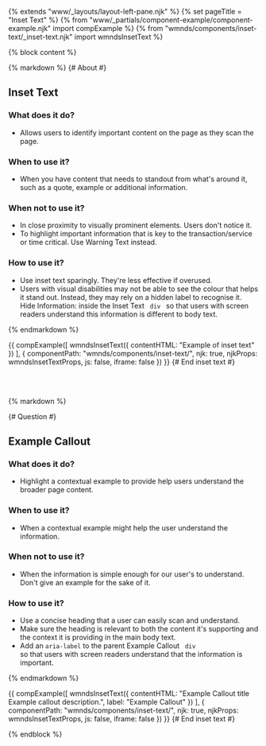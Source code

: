 {% extends "www/_layouts/layout-left-pane.njk" %}
{% set pageTitle = "Inset Text" %}
{% from "www/_partials/component-example/component-example.njk" import compExample %}
{% from "wmnds/components/inset-text/_inset-text.njk" import wmndsInsetText %}

{% block content %}

{% markdown %}
{# About #}

## Inset Text

### What does it do?

- Allows users to identify important content on the page as they scan the page.

### When to use it?

- When you have content that needs to standout from what's around it, such as a quote, example or additional information.

### When not to use it?

- In close proximity to visually prominent elements. Users don't notice it.
- To highlight important information that is key to the transaction/service or time critical. Use Warning Text instead.

### How to use it?

- Use inset text sparingly. They're less effective if overused.
- Users with visual disabilities may not be able to see the colour that helps it stand out. Instead, they may rely on a hidden label to recognise it. Hide <span>Information:</span> inside the Inset Text <code class="wmnds-website-inline-code"> div </code> so that users with screen readers understand this information is different to body text.

{% endmarkdown %}

{{
    compExample([
        wmndsInsetText({
            contentHTML: "Example of inset text"
        })
    ], {
      componentPath: "wmnds/components/inset-text/",
      njk: true,
      njkProps: wmndsInsetTextProps,
      js: false,
      iframe: false
    })
  }}
{# End inset text #}

<br><br>

{% markdown %}

{# Question #}

## Example Callout

<h3>What does it do?</h3>

- Highlight a contextual example to provide help users understand the broader page content.

<h3>When to use it?</h3>

- When a contextual example might help the user understand the information.

<h3>When not to use it?</h3>

- When the information is simple enough for our user's to understand. Don't give an example for the sake of it.

<h3>How to use it?</h3>

- Use a concise heading that a user can easily scan and understand.
- Make sure the heading is relevant to both the content it's supporting and the context it is providing in the main body text.
- Add an <code class="wmnds-website-inline-code">aria-label</code> to the parent Example Callout <code class="wmnds-website-inline-code"> div </code> so that users with screen readers understand that the information is important.

{% endmarkdown %}

{{
    compExample([
        wmndsInsetText({
            contentHTML:  "Example Callout title<br>Example callout description.",
            label: "Example Callout"
        })
    ], {
      componentPath: "wmnds/components/inset-text/",
      njk: true,
      njkProps: wmndsInsetTextProps,
      js: false,
      iframe: false
    })
  }}
{# End inset text #}

{% endblock %}
